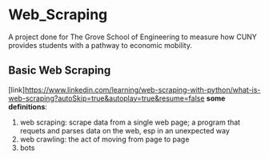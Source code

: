 # Web_Scraping
A project done for The Grove School of Engineering to measure how CUNY provides students with a pathway to economic mobility.

## Basic Web Scraping



[link]https://www.linkedin.com/learning/web-scraping-with-python/what-is-web-scraping?autoSkip=true&autoplay=true&resume=false
**some definitions**:
1. web scraping: scrape data from a single web page; a program that requets and parses data on the web, esp in an unexpected way
1. web crawling: the act of moving from page to page
1. bots


